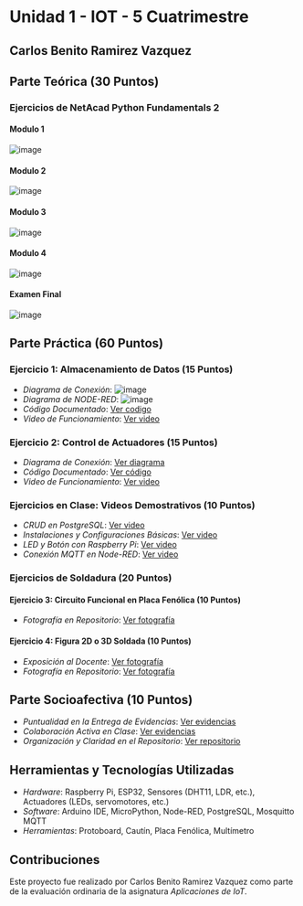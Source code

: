 # Unidad 1 - IOT - 5 Cuatrimestre
## Carlos Benito Ramirez Vazquez
## Parte Teórica (30 Puntos)
### Ejercicios de NetAcad Python Fundamentals 2
#### Modulo 1
![image](https://github.com/user-attachments/assets/0c8f6367-db9b-4af7-87c8-ac50b443fa6d)

#### Modulo 2
![image](https://github.com/user-attachments/assets/556b28e6-b112-4959-a928-1f0765f00a28)

#### Modulo 3
![image](https://github.com/user-attachments/assets/272ed3af-8d88-456b-9c91-133d298064f6)

#### Modulo 4
![image](https://github.com/user-attachments/assets/61f42f82-4c1f-423c-9e00-6366e12005eb)

#### Examen Final
![image](https://github.com/user-attachments/assets/3ce35986-5c8d-4a76-bd7b-41f9c0921be8)


## Parte Práctica (60 Puntos)
### Ejercicio 1: Almacenamiento de Datos (15 Puntos)
- *Diagrama de Conexión*:
  ![image](https://github.com/user-attachments/assets/bf273df3-f1d5-4380-a5cd-2c7c2850e42b)
- *Diagrama de NODE-RED*:
  ![image](https://github.com/user-attachments/assets/0abc5f9c-fdc0-4bac-b832-16c31e2852f2)
- *Código Documentado*:
 [Ver codigo](https://wokwi.com/projects/411114557316291585)
- *Video de Funcionamiento*:
 [Ver video](https://drive.google.com/file/d/1WFmgT1EU8D-QbGjP3pUdpbKAdjMaaJYl/view?usp=sharing)

### Ejercicio 2: Control de Actuadores (15 Puntos)
- *Diagrama de Conexión*: [Ver diagrama](https://wokwi.com/projects/422533502981768193)
- *Código Documentado*: [Ver código](https://wokwi.com/projects/422533502981768193)
- *Video de Funcionamiento*: [Ver video](https://drive.google.com/file/d/1YbXYVJxFlfDfHOjYYE-VzEuUQPb1o58K/view?usp=sharing)

### Ejercicios en Clase: Videos Demostrativos (10 Puntos)
- *CRUD en PostgreSQL*: [Ver video](https://drive.google.com/file/d/1WBmuz3RmDJnB9wyfxvEf0cjDDEmZAHYh/view?usp=sharing)
- *Instalaciones y Configuraciones Básicas*: [Ver video](https://drive.google.com/file/d/1W3H2l9cODJ2BGlT7zc0_BcEZMlC1Ep_G/view?usp=sharing)
- *LED y Botón con Raspberry Pi*: [Ver video](https://drive.google.com/file/d/1WCLw-lRxZORgiJcmdhMEY7ZIYV3rSqls/view?usp=sharing)
- *Conexión MQTT en Node-RED*: [Ver video](https://drive.google.com/file/d/1WDwbN6A3-FcCra4_5iDbToF0MEmK-2BF/view?usp=sharing)

### Ejercicios de Soldadura (20 Puntos)
#### Ejercicio 3: Circuito Funcional en Placa Fenólica (10 Puntos)
- *Fotografía en Repositorio*: [Ver fotografía](https://drive.google.com/file/d/1aW-kNv0WfN_L7Y_jgGTmCDyo2FwkQeTC/view?usp=sharing)

#### Ejercicio 4: Figura 2D o 3D Soldada (10 Puntos)
- *Exposición al Docente*: [Ver fotografía](#)
- *Fotografía en Repositorio*: [Ver fotografía](#)

## Parte Socioafectiva (10 Puntos)
- *Puntualidad en la Entrega de Evidencias*: [Ver evidencias](#)
- *Colaboración Activa en Clase*: [Ver evidencias](#)
- *Organización y Claridad en el Repositorio*: [Ver repositorio](#)

## Herramientas y Tecnologías Utilizadas
- *Hardware*: Raspberry Pi, ESP32, Sensores (DHT11, LDR, etc.), Actuadores (LEDs, servomotores, etc.)
- *Software*: Arduino IDE, MicroPython, Node-RED, PostgreSQL, Mosquitto MQTT
- *Herramientas*: Protoboard, Cautín, Placa Fenólica, Multímetro

## Contribuciones
Este proyecto fue realizado por Carlos Benito Ramirez Vazquez como parte de la evaluación ordinaria de la asignatura *Aplicaciones de IoT*.
